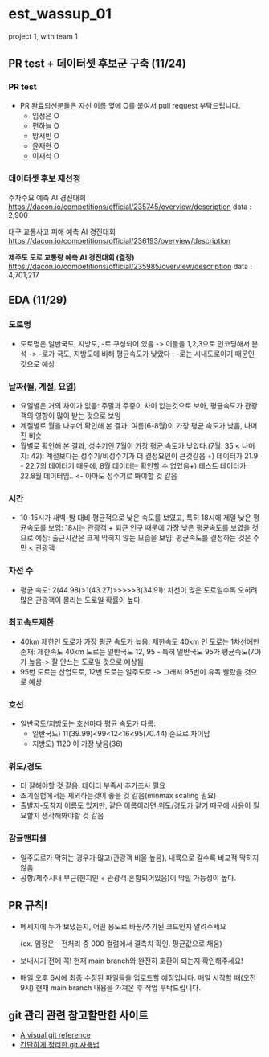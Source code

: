 # est_wassup_01
project 1, with team 1


## PR test + 데이터셋 후보군 구축 (11/24)
### PR test
- PR 완료되신분들은 자신 이름 옆에 O를 붙여서 pull request 부탁드립니다.
  - 임정은 O
  - 편하늘 O
  - 방서빈 O
  - 윤재현 O
  - 이재석 O

### 데이터셋 후보 재선정

주차수요 예측 AI 경진대회
https://dacon.io/competitions/official/235745/overview/description
data : 2,900

대구 교통사고 피해 예측 AI 경진대회
https://dacon.io/competitions/official/236193/overview/description


**제주도 도로 교통량 예측 AI 경진대회 (결정)**
https://dacon.io/competitions/official/235985/overview/description
data : 4,701,217

## EDA (11/29)
### 도로명
- 도로명은 일반국도, 지방도, -로 구성되어 있음 -> 이들을 1,2,3으로 인코딩해서 분석
  -> -로가 국도, 지방도에 비해 평균속도가 낮았다 : -로는 시내도로이기 때문인 것으로 예상

### 날짜(월, 계절, 요일)
- 요일별은 거의 차이가 없음: 주말과 주중이 차이 없는것으로 보아, 평균속도가 관광객의 영향이 많이 받는 것으로 보임
- 계절별로 월을 나누어 확인해 본 결과, 여름(6-8월)이 가장 평균 속도가 낮음, 나머진 비슷
- 월별로 확인해 본 결과, 성수기인 7월이 가장 평균 속도가 낮았다.(7월: 35 < 나머지: 42): 계절보다는 성수기/비성수기가 더 결정요인이 큰것같음
  +) 데이터가 21.9 - 22.7의 데이터기 때문에, 8월 데이터는 확인할 수 없었음+) 테스트 데이터가 22.8월 데이터임.. <- 아마도 성수기로 봐야할 것 같음

### 시간
- 10-15시가 새벽-밤 대비 평균적으로 낮은 속도를 보였고, 특히 18시에 제일 낮은 평균속도를 보임: 18시는 관광객 + 퇴근 인구 때문에 가장 낮은 평균속도를 보였을 것으로 예상: 출근시간은 크게 막히지 않는 모습을 보임: 평균속도를 결정하는 것은 주민 < 관광객

### 차선 수
- 평균 속도: 2(44.98)>1(43.27)>>>>>3(34.91): 차선이 많은 도로일수록 오히려 많은 관광객이 몰리는 도로일 확률이 높다.

### 최고속도제한
- 40km 제한인 도로가 가장 평균 속도가 높음: 제한속도 40km 인 도로는 1차선에만 존재: 제한속도 40km 도로는 일반국도 12, 95 - 특히 일반국도 95가 평균속도(70)가 높음-> 잘 안쓰는 도로일 것으로 예상됨 
- 95번 도로는 산업도로, 12번 도로는 일주도로 -> 그래서 95번이 유독 빨랐을 것으로 예상

### 호선
- 일반국도/지방도는 호선마다 평균 속도가 다름:
  - 일반국도) 11(39.99)<99<12<16<95(70.44) 순으로 차이남
  - 지방도) 1120 이 가장 낮음(36)

### 위도/경도
- 더 잘해야할 것 같음. 데이터 부족시 추가조사 필요
- 초기실험에서는 제외하는것이 좋을 것 같음(minmax scaling 필요)
- 출발지-도착지 이름도 있지만, 같은 이름이라면 위도/경도가 같기 때문에 사용이 필요할지 생각해봐야할 것 같음

### 감귤맨피셜
- 일주도로가 막히는 경우가 많고(관광객 비율 높음), 내륙으로 갈수록 비교적 막히지 않음
- 공항/제주시내 부근(현지인 + 관광객 혼합되어있음)이 막힐 가능성이 높다.

## PR 규칙!
- 메세지에 누가 보냈는지, 어떤 용도로 바꾼/추가된 코드인지 알려주세요

  (ex. 임정은 - 전처리 중 000 컬럼에서 결측치 확인. 평균값으로 채움)
- 보내시기 전에 꼭! 현재 main branch와 완전히 호환이 되는지 확인해주세요!
- 매일 오후 6시에 최종 수정된 파일들을 업로드할 예정입니다. 매일 시작할 때(오전 9시) 현재 main branch 내용을 가져온 후 작업 부탁드립니다.

## git 관리 관련 참고할만한 사이트
- [A visual git reference](https://marklodato.github.io/visual-git-guide/index-ko.html)
- [간단하게 정리한 git 사용법](https://gin-girin-grim.tistory.com/10)
